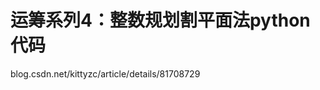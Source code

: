 # 运筹系列4：整数规划割平面法python代码





blog.csdn.net/kittyzc/article/details/81708729























